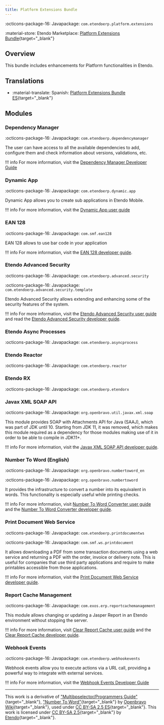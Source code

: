 ```yaml
---
title: Platform Extensions Bundle
---
```

:octicons-package-16: Javapackage: `com.etendoerp.platform.extensions`

:material-store: Etendo Marketplace:  [Platform Extensions Bundle](https://marketplace.etendo.cloud/#/product-details?module=5AE4A287F2584210876230321FBEE614){target="_blank"}

## Overview
This bundle includes enhancements for Platform functionalities in Etendo.

## Translations
-  :material-translate: Spanish: [Platform Extensions Bundle ES](https://marketplace.etendo.cloud/#/product-details?module=3789DBA46FC54FDF96CD7D298203A3E9){target="_blank"}

## Modules

### Dependency Manager

:octicons-package-16: Javapackage: `com.etendoerp.dependencymanager`

The user can have access to all the available dependencies to add, configure them and check information about versions, validations, etc.

!!! info
    For more information, visit the [Dependency Manager Developer Guide](../../../../../developer-guide/etendo-classic/bundles/platform/dependency-manager.md)

### Dynamic App 

:octicons-package-16: Javapackage: `com.etendoerp.dynamic.app`

Dynamic App allows you to create sub applications in Etendo Mobile.

!!! info
    For more information, visit the [Dynamic App user guide](../../../../../user-guide/etendo-classic/basic-features/general-setup/application.md#dynamic-app)

### EAN 128

:octicons-package-16: Javapackage: `com.smf.ean128`

EAN 128 allows to use bar code in your application

!!! info
    For more information, visit the [EAN 128 developer guide](../../../../../developer-guide/etendo-classic/bundles/platform/overview.md#ean-128).

### Etendo Advanced Security

:octicons-package-16: Javapackage: `com.etendoerp.advanced.security`

:octicons-package-16: Javapackage: `com.etendoerp.advanced.security.template`

Etendo Advanced Security allows extending and enhancing some of the security features of the system.

!!! info
    For more information, visit the [Etendo Advanced Security user guide](../../../../../user-guide/etendo-classic/optional-features/bundles/platform-extensions/etendo-advanced-security.md) and read the [Etendo Advanced Security developer guide](../../../../..//developer-guide/etendo-classic/bundles/platform/overview.md#etendo-advanced-security).

### Etendo Async Processes

:octicons-package-16: Javapackage: `com.etendoerp.asyncprocess`

### Etendo Reactor

:octicons-package-16: Javapackage: `com.etendoerp.reactor`

### Etendo RX

:octicons-package-16: Javapackage: `com.etendoerp.etendorx`

### Javax XML SOAP API

:octicons-package-16: Javapackage: `org.openbravo.util.javax.xml.soap`

This module provides SOAP with Attachments API for Java (SAAJ), which was part of JDK until 10. Starting from JDK 11, it was removed, which makes this module required as a dependency for those modules making use of it in order to be able to compile in JDK11+.

!!! info
    For more information, visit the [Javax XML SOAP API developer guide](../../../../../developer-guide/etendo-classic/bundles/platform/overview.md#javax-xml-soap-api).


### Number To Word (English)

:octicons-package-16: Javapackage: `org.openbravo.numbertoword_en`

:octicons-package-16: Javapackage: `org.openbravo.numbertoword`

It provides the infrastructure to convert a number into its equivalent in words. This functionality is especially useful while printing checks.

!!! info
    For more information, visit [Number To Word Converter user guide](../../../../../user-guide/etendo-classic/basic-features/general-setup/application.md#number-to-word-converter) and the [Number To Word Converter developer guide](../../../../../developer-guide/etendo-classic/bundles/platform/overview.md#number-to-word-english).

### Print Document Web Service

:octicons-package-16: Javapackage: `com.etendoerp.printdocumentws`

:octicons-package-16: Javapackage: `com.smf.ws.printdocument`

It allows downloading a PDF from some transaction documents using a web service and returning a PDF with the order, invoice or delivery note. This is useful for companies that use third party applications and require to make printables accessible from those applications.

!!! info
    For more information, visit the [Print Document Web Service developer guide](../../../../../developer-guide/etendo-classic/bundles/platform/overview.md#print-document-web-service). 

### Report Cache Management

:octicons-package-16: Javapackage: `com.exos.erp.reportcachemanagement`

This module allows changing or updating a Jasper Report in an Etendo environment without stopping the server.

!!! info
    For more information, visit [Clear Report Cache user guide](../../../../../user-guide/etendo-classic/basic-features/general-setup/clear-report-cache.md) and the [Clear Report Cache developer guide](../../../../../developer-guide/etendo-classic/bundles/platform/overview.md#report-cache-management).  

### Webhook Events

:octicons-package-16: Javapackage: `com.etendoerp.webhookevents`

Webhook events allow you to execute actions via a URL call, providing a powerful way to integrate with external services.

!!! info
    For more information, visit the [Webhook Events Developer Guide](../../../../../developer-guide/etendo-classic/bundles/platform/etendo-webhooks.md)


---

This work is a derivative of ["Multibpselector/Programmers Guide"](http://wiki.openbravo.com/wiki/Projects:Multibpselector/Programmers_Guide){target="_blank"}, ["Number To Word"](http://wiki.openbravo.com/wiki/NumberToWord){target="_blank"} by [Openbravo Wiki](http://wiki.openbravo.com/wiki/Welcome_to_Openbravo){target="_blank"}, used under [CC BY-SA 2.5 ES](https://creativecommons.org/licenses/by-sa/2.5/es/){target="_blank"}. This work is licensed under [CC BY-SA 2.5](https://creativecommons.org/licenses/by-sa/2.5/){target="_blank"} by [Etendo](https://etendo.software){target="_blank"}.